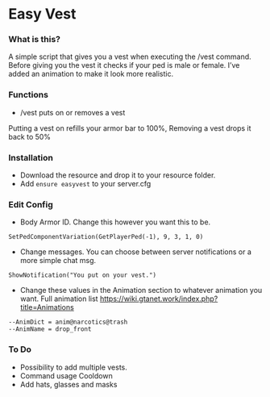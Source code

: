 # Easy Vest

### What is this?
A simple script that gives you a vest when executing the /vest command. Before giving you the vest it checks if your ped is male or female. I’ve added an animation to make it look more realistic.

### Functions
- /vest puts on or removes a vest

Putting a vest on refills your armor bar to 100%, Removing a vest drops it back to 50%

### Installation
- Download the resource and drop it to your resource folder.
- Add ``ensure easyvest`` to your server.cfg

### Edit Config
- Body Armor ID. Change this however you want this to be.
```
SetPedComponentVariation(GetPlayerPed(-1), 9, 3, 1, 0)
```
-  Change messages. You can choose between server notifications or a more simple chat msg.
```
ShowNotification("You put on your vest.")
```
- Change these values in the Animation section to whatever animation you want. Full animation list https://wiki.gtanet.work/index.php?title=Animations
```
--AnimDict = anim@narcotics@trash
--AnimName = drop_front
```
### To Do
- Possibility to add multiple vests.
- Command usage Cooldown
- Add hats, glasses and masks
